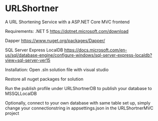 # URLShortner
A URL Shortening Service with a ASP.NET Core MVC frontend

Requirements:
.NET 5 https://dotnet.microsoft.com/download

Dapper https://www.nuget.org/packages/Dapper/

SQL Server Express LocalDB https://docs.microsoft.com/en-us/sql/database-engine/configure-windows/sql-server-express-localdb?view=sql-server-ver15

Installation:
Open .sln solution file with visual studio

Restore all nuget packages for solution

Run the publish profile under URLShortnerDB to publish your database to MSSQLLocalDB



Optionally, connect to your own database with same table set up, simply change your connectionstring in appsettings.json in the URLShortnerMVC project

